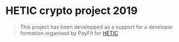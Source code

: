 # HETIC crypto project 2019

> This project has been developped as a support for a developer formation organised by PayFit for [HETIC](https://www.hetic.net/)

